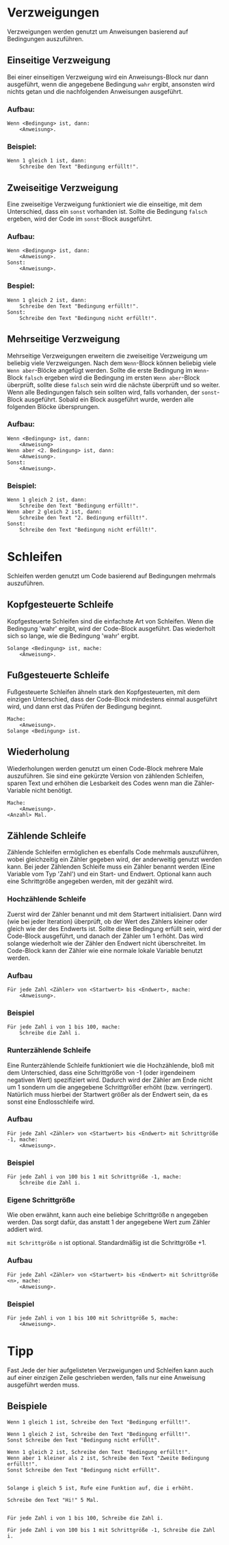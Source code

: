 # Verzweigungen
Verzweigungen werden genutzt um Anweisungen basierend auf Bedingungen auszuführen.

## Einseitige Verzweigung
Bei einer einseitigen Verzweigung wird ein Anweisungs-Block nur dann ausgeführt, wenn die angegebene Bedingung `wahr` ergibt, ansonsten wird nichts getan und die nachfolgenden Anweisungen ausgeführt.

### Aufbau:
```ddp
Wenn <Bedingung> ist, dann:
	<Anweisung>.
```

### Beispiel:
```ddp
Wenn 1 gleich 1 ist, dann:
	Schreibe den Text "Bedingung erfüllt!".
```
    
## Zweiseitige Verzweigung
Eine zweiseitige Verzweigung funktioniert wie die einseitige, mit dem Unterschied, dass ein `sonst` vorhanden ist.
Sollte die Bedingung `falsch` ergeben, wird der Code im `sonst`-Block ausgeführt.

### Aufbau:
```ddp
Wenn <Bedingung> ist, dann:
	<Anweisung>.
Sonst:
	<Anweisung>.
```

### Bespiel:
```ddp
Wenn 1 gleich 2 ist, dann:
	Schreibe den Text "Bedingung erfüllt!".
Sonst:
	Schreibe den Text "Bedingung nicht erfüllt!".
```

## Mehrseitige Verzweigung
Mehrseitige Verzweigungen erweitern die zweiseitige Verzweigung um beliebig viele Verzweigungen.
Nach dem `Wenn`-Block können beliebig viele `Wenn aber`-Blöcke angefügt werden.
Sollte die erste Bedingung im `Wenn`-Block `falsch` ergeben wird die Bedingung im ersten `Wenn aber`-Block überprüft, sollte diese `falsch` sein wird die nächste überprüft und so weiter.
Wenn alle Bedingungen falsch sein sollten wird, falls vorhanden, der `sonst`-Block ausgeführt.
Sobald ein Block ausgeführt wurde, werden alle folgenden Blöcke übersprungen.

### Aufbau:
```ddp
Wenn <Bedingung> ist, dann:
	<Anweisung>
Wenn aber <2. Bedingung> ist, dann:
	<Anweisung>.
Sonst:
	<Anweisung>.
```

### Beispiel:
```ddp
Wenn 1 gleich 2 ist, dann:
	Schreibe den Text "Bedingung erfüllt!".
Wenn aber 2 gleich 2 ist, dann:
	Schreibe den Text "2. Bedingung erfüllt!".
Sonst:
	Schreibe den Text "Bedingung nicht erfüllt!".
```

# Schleifen
Schleifen werden genutzt um Code basierend auf Bedingungen mehrmals auszuführen.

## Kopfgesteuerte Schleife
Kopfgesteuerte Schleifen sind die einfachste Art von Schleifen.
Wenn die Bedingung 'wahr' ergibt, wird der Code-Block ausgeführt.
Das wiederholt sich so lange, wie die Bedingung 'wahr' ergibt.
```ddp
Solange <Bedingung> ist, mache:
	<Anweisung>.
```

## Fußgesteuerte Schleife
Fußgesteuerte Schleifen ähneln stark den Kopfgesteuerten, mit dem einzigen Unterschied, dass der Code-Block mindestens einmal ausgeführt wird, und dann erst das Prüfen der Bedingung beginnt.
```ddp
Mache:
	<Anweisung>.
Solange <Bedingung> ist.
```

## Wiederholung
Wiederholungen werden genutzt um einen Code-Block mehrere Male auszuführen.
Sie sind eine gekürzte Version von zählenden Schleifen, sparen Text und erhöhen die Lesbarkeit des Codes
wenn man die Zähler-Variable nicht benötigt.
```ddp
Mache:
	<Anweisung>.
<Anzahl> Mal.
```

## Zählende Schleife
Zählende Schleifen ermöglichen es ebenfalls Code mehrmals auszuführen, wobei gleichzeitig ein Zähler gegeben wird, der anderweitig genutzt werden kann.
Bei jeder Zählenden Schleife muss ein Zähler benannt werden (Eine Variable vom Typ 'Zahl') und ein Start- und Endwert.
Optional kann auch eine Schrittgröße angegeben werden, mit der gezählt wird.

### Hochzählende Schleife
Zuerst wird der Zähler benannt und mit dem Startwert initialisiert.
Dann wird (wie bei jeder Iteration) überprüft, ob der Wert des Zählers kleiner oder gleich wie der des Endwerts ist.
Sollte diese Bedingung erfüllt sein, wird der Code-Block ausgeführt, und danach der Zähler um 1 erhöht.
Das wird solange wiederholt wie der Zähler den Endwert nicht überschreitet.
Im Code-Block kann der Zähler wie eine normale lokale Variable benutzt werden.

### Aufbau
```ddp
Für jede Zahl <Zähler> von <Startwert> bis <Endwert>, mache:
	<Anweisung>.
```

### Beispiel
```ddp
Für jede Zahl i von 1 bis 100, mache:
	Schreibe die Zahl i.
```
### Runterzählende Schleife
Eine Runterzählende Schleife funktioniert wie die Hochzählende, bloß mit dem Unterschied, dass eine Schrittgröße von -1 (oder irgendeinem negativen Wert) spezifiziert wird. Dadurch wird der Zähler am Ende nicht um 1 sondern um die angegebene Schrittgrößer erhöht (bzw. verringert).
Natürlich muss hierbei der Startwert größer als der Endwert sein, da es sonst eine Endlosschleife wird.

### Aufbau
```ddp
Für jede Zahl <Zähler> von <Startwert> bis <Endwert> mit Schrittgröße -1, mache:
	<Anweisung>.
```

### Beispiel
```ddp
Für jede Zahl i von 100 bis 1 mit Schrittgröße -1, mache:
	Schreibe die Zahl i.
```
### Eigene Schrittgröße
Wie oben erwähnt, kann auch eine beliebige Schrittgröße n angegeben werden. Das sorgt dafür, das anstatt 1 der angegebene Wert zum Zähler addiert wird.

`mit Schrittgröße n` ist optional. Standardmäßig ist die Schrittgröße +1. 

### Aufbau
```ddp
Für jede Zahl <Zähler> von <Startwert> bis <Endwert> mit Schrittgröße <n>, mache:
	<Anweisung>.
```

### Beispiel
```ddp
Für jede Zahl i von 1 bis 100 mit Schrittgröße 5, mache:
	<Anweisung>.
```

# Tipp
Fast Jede der hier aufgelisteten Verzweigungen und Schleifen kann auch auf einer einzigen Zeile geschrieben werden,
falls nur eine Anweisung ausgeführt werden muss.

## Beispiele
```ddp
Wenn 1 gleich 1 ist, Schreibe den Text "Bedingung erfüllt!".

Wenn 1 gleich 2 ist, Schreibe den Text "Bedingung erfüllt!".
Sonst Schreibe den Text "Bedingung nicht erfüllt".

Wenn 1 gleich 2 ist, Schreibe den Text "Bedingung erfüllt!".
Wenn aber 1 kleiner als 2 ist, Schreibe den Text "Zweite Bedingung erfüllt!".
Sonst Schreibe den Text "Bedingung nicht erfüllt".


Solange i gleich 5 ist, Rufe eine Funktion auf, die i erhöht.

Schreibe den Text "Hi!" 5 Mal.


Für jede Zahl i von 1 bis 100, Schreibe die Zahl i.

Für jede Zahl i von 100 bis 1 mit Schrittgröße -1, Schreibe die Zahl i.
```